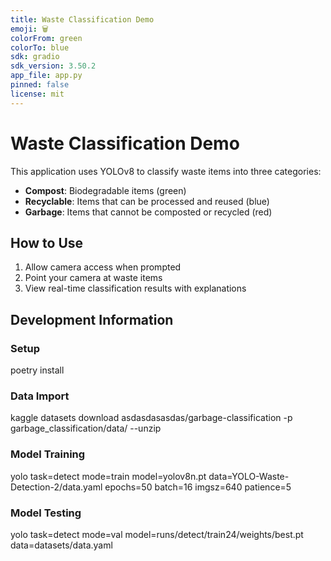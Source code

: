 ```yaml
---
title: Waste Classification Demo
emoji: 🗑️
colorFrom: green
colorTo: blue
sdk: gradio
sdk_version: 3.50.2
app_file: app.py
pinned: false
license: mit
---
```


# Waste Classification Demo

This application uses YOLOv8 to classify waste items into three categories:

- **Compost**: Biodegradable items (green)
- **Recyclable**: Items that can be processed and reused (blue)
- **Garbage**: Items that cannot be composted or recycled (red)

## How to Use

1. Allow camera access when prompted
2. Point your camera at waste items
3. View real-time classification results with explanations

## Development Information

### Setup

poetry install

### Data Import

kaggle datasets download asdasdasasdas/garbage-classification -p garbage_classification/data/ --unzip

### Model Training

yolo task=detect mode=train model=yolov8n.pt data=YOLO-Waste-Detection-2/data.yaml epochs=50 batch=16 imgsz=640 patience=5

### Model Testing

yolo task=detect mode=val model=runs/detect/train24/weights/best.pt data=datasets/data.yaml
